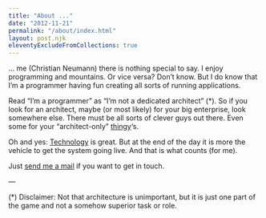 ```yaml
---
title: "About ..."
date: "2012-11-21"
permalink: "/about/index.html"
layout: post.njk
eleventyExcludeFromCollections: true
---
```



... me (Christian Neumann) there is nothing special to say. I enjoy programming and mountains. Or vice versa? Don’t know. But I do know that I’m a programmer having fun creating all sorts of running applications.

Read “I’m a programmer” as “I’m not a dedicated architect” (*). So if you look for an architect, maybe (or most likely) for your big enterprise, look somewhere else. There must be all sorts of clever guys out there. Even some for your “architect-only” [thingy](http://en.wikipedia.org/wiki/Placeholder_name)‘s.

Oh and yes: [Technology](http://rubyonrails.org/) is great. But at the end of the day it is more the vehicle to get the system going live. And that is what counts (for me).

Just [send me a mail](mailto:x-ian@x-ian.net) if you want to get in touch.

—

(*) Disclaimer: Not that architecture is unimportant, but it is just one part of the game and not a somehow superior task or role.
